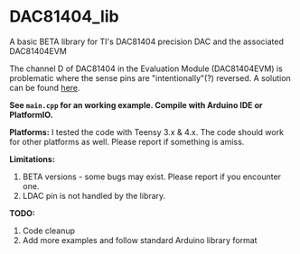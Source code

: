 # DAC81404_lib
A basic BETA library for TI's DAC81404 precision DAC and the associated DAC81404EVM

The channel D of DAC81404 in the Evaluation Module (DAC81404EVM) is problematic where the sense pins are "intentionally"(?) reversed. A solution can be found [here](https://e2e.ti.com/support/data-converters-group/data-converters/f/data-converters-forum/980539/dac81404evm-weird-behavior-of-one-dac-channel).

**See `main.cpp` for an working example. Compile with Arduino IDE or PlatformIO.**

**Platforms:**
I tested the code with Teensy 3.x & 4.x. The code should work for other platforms as well. Please report if something is amiss.

**Limitations:**
1. BETA versions - some bugs may exist. Please report if you encounter one. 
2. LDAC pin is not handled by the library.

**TODO:**
1. Code cleanup
2. Add more examples and follow standard Arduino library format
